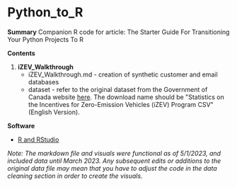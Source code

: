 # Python_to_R

**Summary** 
Companion R code for article: The Starter Guide For Transitioning Your Python Projects To R

**Contents** 

1. **iZEV_Walkthrough**
   - iZEV_Walkthrough.md - creation of synthetic customer and email databases 
   - dataset - refer to the original dataset from the Government of Canada website [here](https://open.canada.ca/data/en/dataset/42986a95-be23-436e-af15-7c6bf292a2e1). The download name should be "Statistics on the Incentives for Zero-Emission Vehicles (iZEV) Program CSV" (English Version). 


**Software**
- [R and RStudio](https://cran.r-project.org/)

*Note: The markdown file and visuals were functional as of 5/1/2023, and included data until March 2023. Any subsequent edits or additions to the original data file may mean that you have to adjust the code in the data cleaning section in order to create the visuals.*
